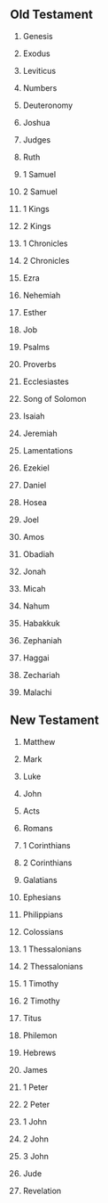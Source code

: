 ## Old Testament

1. Genesis

1. Exodus

1. Leviticus

1. Numbers

1. Deuteronomy

1. Joshua

1. Judges

1. Ruth

1. 1 Samuel

1. 2 Samuel

1. 1 Kings

1. 2 Kings

1. 1 Chronicles

1. 2 Chronicles

1. Ezra

1. Nehemiah

1. Esther

1. Job

1. Psalms

1. Proverbs

1. Ecclesiastes

1. Song of Solomon

1. Isaiah

1. Jeremiah

1. Lamentations

1. Ezekiel

1. Daniel

1. Hosea

1. Joel

1. Amos

1. Obadiah

1. Jonah

1. Micah

1. Nahum

1. Habakkuk

1. Zephaniah

1. Haggai

1. Zechariah

1. Malachi

## New Testament

1. Matthew

1. Mark

1. Luke

1. John

1. Acts

1. Romans

1. 1 Corinthians

1. 2 Corinthians

1. Galatians

1. Ephesians

1. Philippians

1. Colossians

1. 1 Thessalonians

1. 2 Thessalonians

1. 1 Timothy

1. 2 Timothy

1. Titus

1. Philemon

1. Hebrews

1. James

1. 1 Peter

1. 2 Peter

1. 1 John

1. 2 John

1. 3 John

1. Jude

1. Revelation